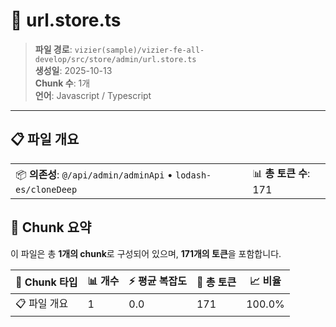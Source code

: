 # 📄 url.store.ts

> **파일 경로**: `vizier(sample)/vizier-fe-all-develop/src/store/admin/url.store.ts`  
> **생성일**: 2025-10-13  
> **Chunk 수**: 1개  
> **언어**: Javascript / Typescript
---


## 📋 파일 개요

| | |
|--|--|
| 📦 **의존성**: `@/api/admin/adminApi` • `lodash-es/cloneDeep` | 📊 **총 토큰 수**: 171 |






## 🧩 Chunk 요약

이 파일은 총 **1개의 chunk**로 구성되어 있으며, **171개의 토큰**을 포함합니다.

| 🧩 Chunk 타입 | 📊 개수 | ⚡ 평균 복잡도 | 📝 총 토큰 | 📈 비율 |
|---------------|--------|-------------|----------|--------|
| 📋 파일 개요 | 1 | 0.0 | 171 | 100.0% |

